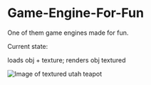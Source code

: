 # Game-Engine-For-Fun
One of them game engines made for fun.

Current state:

loads obj + texture; renders obj textured

![Image of textured utah teapot](https://pbs.twimg.com/media/ERt-KriXkAMGgwS?format=png&name=small)

